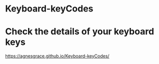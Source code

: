 # Keyboard-keyCodes

# Check the details of your keyboard keys

https://agnesgrace.github.io/Keyboard-keyCodes/
